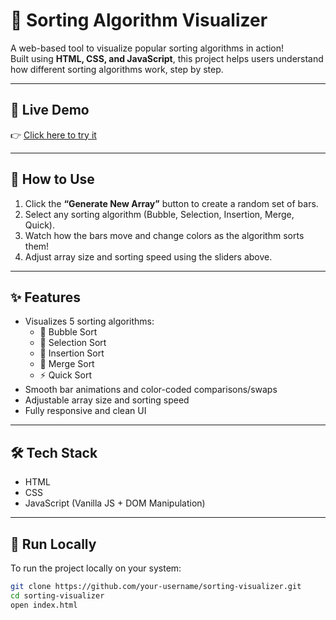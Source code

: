 # 🔢 Sorting Algorithm Visualizer

A web-based tool to visualize popular sorting algorithms in action!  
Built using **HTML, CSS, and JavaScript**, this project helps users understand how different sorting algorithms work, step by step.

---

## 🚀 Live Demo

👉 [Click here to try it](https://dynamic-macaron-b55882.netlify.app)

---

## 🧠 How to Use

1. Click the **“Generate New Array”** button to create a random set of bars.  
2. Select any sorting algorithm (Bubble, Selection, Insertion, Merge, Quick).  
3. Watch how the bars move and change colors as the algorithm sorts them!  
4. Adjust array size and sorting speed using the sliders above.

---

## ✨ Features

- Visualizes 5 sorting algorithms:
  - 🫧 Bubble Sort
  - 🧲 Selection Sort
  - 🧩 Insertion Sort
  - 🧬 Merge Sort
  - ⚡ Quick Sort
- Smooth bar animations and color-coded comparisons/swaps
- Adjustable array size and sorting speed
- Fully responsive and clean UI

---

## 🛠️ Tech Stack

- HTML
- CSS
- JavaScript (Vanilla JS + DOM Manipulation)

---

## 📂 Run Locally

To run the project locally on your system:

```bash
git clone https://github.com/your-username/sorting-visualizer.git
cd sorting-visualizer
open index.html
